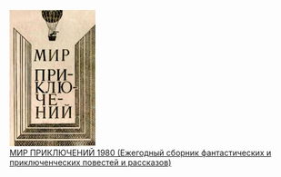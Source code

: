 ![](МИР%20ПРИКЛЮЧЕНИЙ%201980%20(Ежегодный%20сборник%20фантастических%20и%20приключенческих%20повестей%20и%20рассказов).jpg)  
[МИР ПРИКЛЮЧЕНИЙ 1980 (Ежегодный сборник фантастических и приключенческих повестей и рассказов)](МИР%20ПРИКЛЮЧЕНИЙ%201980%20(Ежегодный%20сборник%20фантастических%20и%20приключенческих%20повестей%20и%20рассказов).md)
